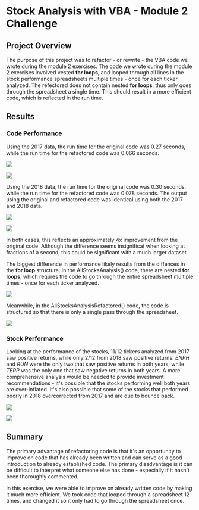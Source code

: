 # Stock Analysis with VBA - Module 2 Challenge

## Project Overview
The purpose of this project was to refactor - or rewrite - the VBA code we wrote during the module 2 exercises. The code we wrote during the module 2 exercises involved vested **for loops**, and looped through all lines in the stock performance spreadsheets multiple times - once for each ticker analyzed. The refectored does not contain nested **for loops**, thus only goes through the spreadsheet a single time. This should result in a more efficient code, which is reflected in the run time.

## Results

### Code Performance

Using the 2017 data, the run time for the original code was 0.27 seconds, while the run time for the refactored code was 0.066 seconds. 

![](https://github.com/mzabrisk/stock-analysis/blob/5f750baa0086a8a6b9ec6af533212798f6e3e582/Resources/VBA_Challenge_2017.png)

![](https://github.com/mzabrisk/stock-analysis/blob/5f750baa0086a8a6b9ec6af533212798f6e3e582/Resources/VBA_Challenge_Refactored_2017.png)

Using the 2018 data, the run time for the original code was 0.30 seconds, while the run time for the refactored code was 0.078 seconds. The output using the original and refactored code was identical using both the 2017 and 2018 data.

![](https://github.com/mzabrisk/stock-analysis/blob/5f750baa0086a8a6b9ec6af533212798f6e3e582/Resources/VBA_Challenge_2018.png)

![](https://github.com/mzabrisk/stock-analysis/blob/5f750baa0086a8a6b9ec6af533212798f6e3e582/Resources/VBA_Challenge_Refactored_2018.png)

In both cases, this reflects an approximately 4x improvement from the original code. Although the difference seems insignificat when looking at fractions of a second, this could be significant with a much larger dataset.

The biggest difference in performance likely results from the diffences in the **for loop** structure. In the AllStocksAnalysis() code, there are nested **for loops**, which requres the code to go through the entire spreadsheet multiple times - once for each ticker analyzed.

![](https://github.com/mzabrisk/stock-analysis/blob/5131a533ad7e022a9ef77065e91c56608b35da8b/Resources/AllStocksAnalysis_ForLoop.png)

Meanwhile, in the AllStocksAnalysisRefactored() code, the code is structured so that there is only a single pass through the spreadsheet.

![](https://github.com/mzabrisk/stock-analysis/blob/5f750baa0086a8a6b9ec6af533212798f6e3e582/Resources/AllStocksAnalysisRefactored_ForLoop.png)

### Stock Performance

Looking at the performance of the stocks, 11/12 tickers analyzed from 2017 saw positive returns, while only 2/12 from 2018 saw positive returns. *ENPH* and *RUN* were the only two that saw positive returns in both years, while *TERP* was the only one that saw negative returns in both years. A more comprehensive analysis would be needed to provide investment recommendations - it's possible that the stocks performing well both years are over-inflated. It's also possible that some of the stocks that performed poorly in 2018 overcorrected from 2017 and are due to bounce back.

![](https://github.com/mzabrisk/stock-analysis/blob/5f750baa0086a8a6b9ec6af533212798f6e3e582/Resources/Stock_Performance_2017.png)

![](https://github.com/mzabrisk/stock-analysis/blob/5f750baa0086a8a6b9ec6af533212798f6e3e582/Resources/Stock_Performance_2018.png)


## Summary

The primary advantage of refactoring code is that it's an opportunity to improve on code that has already been written and can serve as a good introduction to already established code. The primary disadvantage is it can be difficult to interpret what someone else has done - especially if it hasn't been thoroughly commented.

In this exercise, we were able to improve on already written code by making it much more efficient. We took code that looped through a spreadsheet 12 times, and changed it so it only had to go through the spreadsheet once. 
